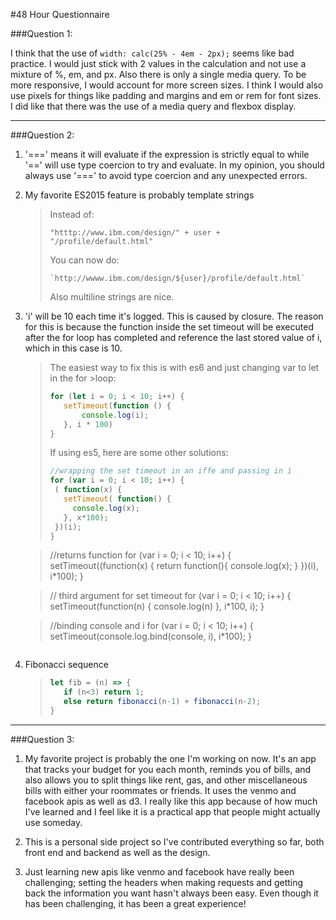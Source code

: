 #48 Hour Questionnaire

###Question 1:

I think that the use of `width: calc(25% - 4em - 2px);` seems like bad practice. I would just stick with 2 values in the calculation and not use a mixture of %, em, and px. Also there is only a single media query. To be more responsive, I would account for more screen sizes. I think I would also use pixels for things like padding and margins and em or rem for font sizes. I did like that there was the use of a media query and flexbox display.

***

###Question 2:

1. '===' means it will evaluate if the expression is strictly equal to while '==' will use type coercion to try and evaluate. In my opinion, you should always use '===' to avoid type coercion and any unexpected errors.

2. My favorite ES2015 feature is probably template strings

    >Instead of:
    >```
    >"htttp://www.ibm.com/design/" + user + "/profile/default.html"
    >```
    >You can now do:
    >```
    >`http://wwww.ibm.com/design/${user}/profile/default.html`
    >```
    >Also multiline strings are nice.

3. 'i' will be 10 each time it's logged. This is caused by closure. The reason for this is because the function inside the set timeout will be executed after the for loop has completed and reference the last stored value of i, which in this case is 10.

    >The easiest way to fix this is with es6 and just changing var to let in the for >loop:
    >```javascript
    >for (let i = 0; i < 10; i++) {
    >    setTimeout(function () {
    >        console.log(i);
    >    }, i * 100)
    >}
    >```
    >If using es5, here are some other solutions:
    >```javascript
    >//wrapping the set timeout in an iffe and passing in i
    >for (var i = 0; i < 10; i++) {
    >  ( function(x) {
    >    setTimeout( function() {
    >      console.log(x);
    >    }, x*100);
    >  })(i);
    >}

    >//returns function
    >for (var i = 0; i < 10; i++) {
    >  setTimeout((function(x) {
    >    return function(){
    >      console.log(x);
    >    }
    >  })(i), i*100);
    >}

    >// third argument for set timeout
    for (var i = 0; i < 10; i++) {
    >  setTimeout(function(n) {
    >    console.log(n)
    >  }, i*100, i);
    >}

    >//binding console and i
    >for (var i = 0; i < 10; i++) {
    >  setTimeout(console.log.bind(console, i), i*100);
    >}

    >```

4. Fibonacci sequence

    >```javascript
    >let fib = (n) => {
    >    if (n<3) return 1;
    >    else return fibonacci(n-1) + fibonacci(n-2);
    >}
    >```
***

###Question 3:
1. My favorite project is probably the one I'm working on now. It's an app that tracks your budget for you each month, reminds you of bills, and also allows you to split things like rent, gas, and other miscellaneous bills with either your roommates or friends. It uses the venmo and facebook apis as well as d3. I really like this app because of how much I've learned and I feel like it is a practical app that people might actually use someday.

2. This is a personal side project so I've contributed everything so far, both front end and backend as well as the design.

3. Just learning new apis like venmo and facebook have really been challenging; setting the headers when making requests and getting back the information you want hasn't always been easy. Even though it has been challenging, it has been a great experience!
